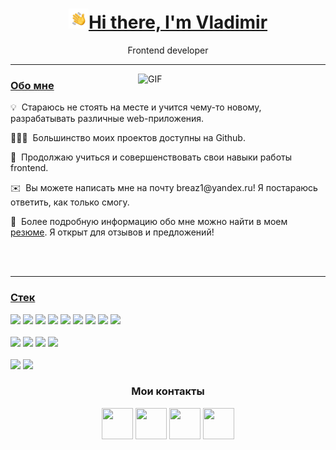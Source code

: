 <h1 align="center"><img src="https://github.com/breaz1/breaz1/blob/fa8101bc936ff1e59517fe146a81574914823cf1/assets/Hand%20Wave.gif" height="32" /><a href='#About' target="_blank">Hi there, I'm Vladimir</a></h1>
<p align="center">Frontend developer</p>
<hr/>
<img align="right" alt="GIF" src="https://raw.githubusercontent.com/rahul-jha98/rahul-jha98/main/techstack.gif" width="300px"/>  
<h3 align="left"><a href='#About' target="_blank">Обо мне</a></h3> 
<p>💡&nbsp; Стараюсь не стоять на месте и учится чему-то новому, разрабатывать различные web-приложения.<br></p>
<p>👨🏻‍💻&nbsp; Большинство моих проектов доступны на Github. <br></p>
<p>🧠&nbsp; Продолжаю учиться и совершенствовать свои навыки работы frontend. <br></p>
<p>✉️&nbsp; Вы можете написать мне на почту <a>breaz1@yandex.ru</a>! Я постараюсь ответить, как только смогу. <br></p>
<p>📄&nbsp; Более подробную информацию обо мне можно найти в моем  <a href='https://perm.hh.ru/resume/783cc001ff0b9dda8c0039ed1f52794d366141'>резюме</a>. Я открыт для отзывов и предложений! <br></p>
<br>
<br>
<hr/>
<h3 align="left"><a href='#About' target="_blank">Стек</a></h3> 
<p>
  <img src='https://raw.githubusercontent.com/danielcranney/readme-generator/main/public/icons/skills/javascript-colored.svg' width="50"/>
  <img src='https://raw.githubusercontent.com/danielcranney/readme-generator/main/public/icons/skills/react-colored.svg' width="50"/>
  <img src='https://raw.githubusercontent.com/danielcranney/readme-generator/main/public/icons/skills/redux-colored.svg' width="50"/>
  <img src='https://raw.githubusercontent.com/danielcranney/readme-generator/main/public/icons/skills/html5-colored.svg' width="50"/> 
  <img src='https://raw.githubusercontent.com/danielcranney/readme-generator/main/public/icons/skills/css3-colored.svg' width="50"/> 
  <img src='https://raw.githubusercontent.com/danielcranney/readme-generator/main/public/icons/skills/webpack-colored.svg' width="50"/> 
  <img src='https://raw.githubusercontent.com/danielcranney/readme-generator/main/public/icons/skills/bootstrap-colored.svg' width="50"/>
  <img src='https://cdn.worldvectorlogo.com/logos/material-ui-1.svg' width="50"/>
  <img src='https://raw.githubusercontent.com/danielcranney/readme-generator/main/public/icons/skills/babel-colored.svg' width="50"/>
  <br/>
  <br/>
  <img src='https://uxwing.com/wp-content/themes/uxwing/download/brands-and-social-media/visual-studio-code-icon.png' width="50"/>
  <img src='https://raw.githubusercontent.com/danielcranney/readme-generator/main/public/icons/skills/git-colored.svg' width="50"/> 
  <img src='https://raw.githubusercontent.com/danielcranney/readme-generator/main/public/icons/socials/github.svg' width="50"/> 
  <img src='https://raw.githubusercontent.com/danielcranney/readme-generator/main/public/icons/skills/photoshop-colored.svg' width="50"/> 
  <br/>
  <br/>
  <img src='https://raw.githubusercontent.com/danielcranney/readme-generator/main/public/icons/skills/python-colored.svg' width="50"/>
  <img src='https://storage.yandexcloud.net/products/f2el741m8mg5k04tvva7.svg' width="50"/> 
</p>

<h3 align="center">Мои контакты</h3>
<p align="center"> 
  <a href="https://discord.com/users/br1zy" target="_blank" rel="noreferrer">
    <img src="https://raw.githubusercontent.com/danielcranney/readme-generator/main/public/icons/socials/discord.svg" width="50" height="50" /></a>
  <a href="https://www.github.com/breaz1" target="_blank" rel="noreferrer">
      <img src="https://raw.githubusercontent.com/danielcranney/readme-generator/main/public/icons/socials/github.svg" width="50" height="50" /></a>
  <a href="https://t.me/breaz1" target="_blank" rel="noreferrer"><img src="https://upload.wikimedia.org/wikipedia/commons/thumb/8/82/Telegram_logo.svg/512px-Telegram_logo.svg.png" width="50" height="50" /></a>
  <a href="[https://t.me/breaz1](https://www.linkedin.com/in/%D0%B2%D0%BB%D0%B0%D0%B4%D0%B8%D0%BC%D0%B8%D1%80-%D1%81%D0%BF%D0%B5%D1%81%D0%B8%D0%B2%D1%86%D0%B5%D0%B2-28523a293?utm_source=share&utm_campaign=share_via&utm_content=profile&utm_medium=ios_app)https://www.linkedin.com/in/%D0%B2%D0%BB%D0%B0%D0%B4%D0%B8%D0%BC%D0%B8%D1%80-%D1%81%D0%BF%D0%B5%D1%81%D0%B8%D0%B2%D1%86%D0%B5%D0%B2-28523a293?utm_source=share&utm_campaign=share_via&utm_content=profile&utm_medium=ios_app" target="_blank" rel="noreferrer"><img src="https://icons8.com/icon/xuvGCOXi8Wyg/linkedin" width="50" height="50" /></a>
</p>
